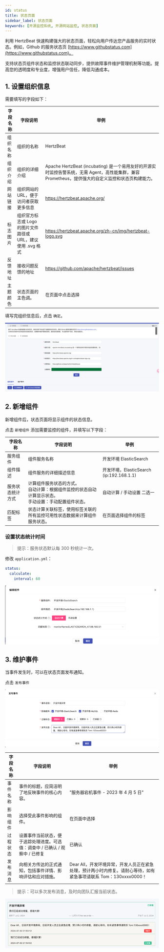 ```yaml
---
id: status  
title: 状态页面  
sidebar_label: 状态页面  
keywords: [开源监控系统, 开源网站监控, 状态页面]
---
```


利用 HertzBeat 快速构建强大的状态页面，轻松向用户传达您产品服务的实时状态。例如，Github 的服务状态页 [https://www.githubstatus.com](https://www.githubstatus.com)。

支持状态页组件状态和监控状态联动同步，提供故障事件维护管理机制等功能。提高您的透明度和专业度，增强用户信任，降低沟通成本。

## 1. 设置组织信息

需要填写的字段如下：

| 字段名称 |                  字段说明                  |                                                举例                                                 |
|------|----------------------------------------|---------------------------------------------------------------------------------------------------|
| 组织名称 | 组织的名称                                  | HertzBeat                                                                                         |
| 组织介绍 | 组织的详细介绍                                | Apache HertzBeat (incubating) 是一个易用友好的开源实时监控告警系统，无需 Agent，高性能集群，兼容 Prometheus，提供强大的自定义监控和状态页构建能力。 |
| 网站链接 | 组织网站的 URL，便于访问者获取更多信息                  | https://hertzbeat.apache.org/                                                                     |
| 标志图片 | 组织官方标志或 Logo 的图片文件路径或 URL，建议使用 .svg 格式 | https://hertzbeat.apache.org/zh-cn/img/hertzbeat-logo.svg                                         |
| 反馈地址 | 接收问题反馈的地址                              | https://github.com/apache/hertzbeat/issues                                                        |
| 主题颜色 | 状态页面的主色调。                              | 在页面中点击选择                                                                                          |

填写完组织信息后，点击 `确定`。

![](/img/docs/help/status-3.png)

## 2. 新增组件

新增组件后，状态页面将显示组件的状态信息。

点击 `新增组件` 添加需要监控的组件，并填写以下字段：

|   字段名称   |                            字段说明                             |                 举例                  |
|----------|-------------------------------------------------------------|-------------------------------------|
| 服务组件     | 组件服务名称                                                      | 开发环境 ElasticSearch                  |
| 组件描述     | 组件服务的详细描述信息                                                 | 开发环境，ElasticSearch (ip:192.168.1.1) |
| 服务状态统计方式 | 计算组件服务状态的方式。<br/>自动计算：根据组件监控的状态自动计算显示状态。<br/>手动设置：手动配置组件状态。 | 自动计算 / 手动设置 二选一                     |
| 匹配标签     | 状态计算关联标签，使用标签关联的所有监控可用性状态数据来计算组件服务状态。                       | 在页面选择组件的标签                          |

### 设置状态统计时间

> 提示：服务状态默认每 300 秒统计一次。

修改 `application.yml`：

```yaml
status:
  calculate:
    interval: 60
```

![](/img/docs/help/status-4.png)

## 3. 维护事件

当事件发生时，可以在状态页面发布通知。

点击 `发布事件`

![](/img/docs/help/status-1.png)

| 字段名称 |                    字段说明                     |                                  举例                                  |
|------|---------------------------------------------|----------------------------------------------------------------------|
| 事件名称 | 事件的标题，应简洁明了地反映事件的核心内容。                      | "服务器宕机事件 - 2023 年 4 月 5 日"                                           |
| 影响组件 | 选择受此事件影响的组件。                                | 在页面中选择                                                               |
| 过程状态 | 设置事件当前状态，便于追踪处理进度。可选值：调查中 / 已确认 / 观察中 / 已修复 | 已确认                                                                  |
| 发布消息 | 向相关方传达的正式通知，包括事件详情、影响评估和应对措施。               | Dear All，开发环境异常，开发人员正在紧急处理，预计两小时内修复。请耐心等待，如有紧急事项请联系 Tom：130xxxx0000！ |

> 提示：可以多次发布消息，及时向团队汇报当前状态。

![](/img/docs/help/status-2.png)
